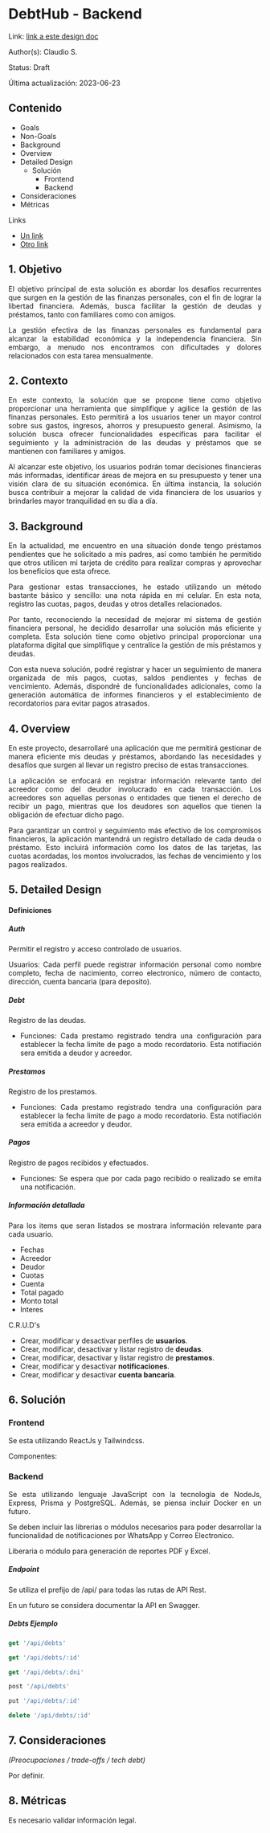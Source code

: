 # DebtHub - Backend
Link: [link a este design doc](#)

Author(s): Claudio S.

Status: Draft

Última actualización: 2023-06-23

## Contenido

- Goals
- Non-Goals
- Background
- Overview
- Detailed Design
  - Solución
    - Frontend
    - Backend 
- Consideraciones
- Métricas

Links
- [Un link](#)
- [Otro link](#)

<div style="text-align: justify">

## 1. Objetivo

El objetivo principal de esta solución es abordar los desafíos recurrentes que surgen en la gestión de las finanzas personales, con el fin de lograr la libertad financiera. Además, busca facilitar la gestión de deudas y préstamos, tanto con familiares como con amigos.

La gestión efectiva de las finanzas personales es fundamental para alcanzar la estabilidad económica y la independencia financiera. Sin embargo, a menudo nos encontramos con dificultades y dolores relacionados con esta tarea mensualmente.

## 2. Contexto

En este contexto, la solución que se propone tiene como objetivo proporcionar una herramienta que simplifique y agilice la gestión de las finanzas personales. Esto permitirá a los usuarios tener un mayor control sobre sus gastos, ingresos, ahorros y presupuesto general. Asimismo, la solución busca ofrecer funcionalidades específicas para facilitar el seguimiento y la administración de las deudas y préstamos que se mantienen con familiares y amigos.

Al alcanzar este objetivo, los usuarios podrán tomar decisiones financieras más informadas, identificar áreas de mejora en su presupuesto y tener una visión clara de su situación económica. En última instancia, la solución busca contribuir a mejorar la calidad de vida financiera de los usuarios y brindarles mayor tranquilidad en su día a día.

## 3. Background 

En la actualidad, me encuentro en una situación donde tengo préstamos pendientes que he solicitado a mis padres, así como también he permitido que otros utilicen mi tarjeta de crédito para realizar compras y aprovechar los beneficios que esta ofrece.

Para gestionar estas transacciones, he estado utilizando un método bastante básico y sencillo: una nota rápida en mi celular. En esta nota, registro las cuotas, pagos, deudas y otros detalles relacionados.

Por tanto, reconociendo la necesidad de mejorar mi sistema de gestión financiera personal, he decidido desarrollar una solución más eficiente y completa. Esta solución tiene como objetivo principal proporcionar una plataforma digital que simplifique y centralice la gestión de mis préstamos y deudas.

Con esta nueva solución, podré registrar y hacer un seguimiento de manera organizada de mis pagos, cuotas, saldos pendientes y fechas de vencimiento. Además, dispondré de funcionalidades adicionales, como la generación automática de informes financieros y el establecimiento de recordatorios para evitar pagos atrasados.

## 4. Overview

En este proyecto, desarrollaré una aplicación que me permitirá gestionar de manera eficiente mis deudas y préstamos, abordando las necesidades y desafíos que surgen al llevar un registro preciso de estas transacciones.

La aplicación se enfocará en registrar información relevante tanto del acreedor como del deudor involucrado en cada transacción. Los acreedores son aquellas personas o entidades que tienen el derecho de recibir un pago, mientras que los deudores son aquellos que tienen la obligación de efectuar dicho pago.

Para garantizar un control y seguimiento más efectivo de los compromisos financieros, la aplicación mantendrá un registro detallado de cada deuda o préstamo. Esto incluirá información como los datos de las tarjetas, las cuotas acordadas, los montos involucrados, las fechas de vencimiento y los pagos realizados.

## 5. Detailed Design 

#### Definiciones

##### Auth
Permitir el registro y acceso controlado de usuarios.

Usuarios: Cada perfil puede registrar información personal como nombre completo, fecha de nacimiento, correo electronico, número de contacto, dirección, cuenta bancaria (para deposito). 

##### Debt
Registro de las deudas.
* Funciones: Cada prestamo registrado tendra una configuración para establecer la fecha limite de pago a modo recordatorio. Esta notifiación sera emitida a deudor y acreedor.

##### Prestamos
Registro de los prestamos.
* Funciones: Cada prestamo registrado tendra una configuración para establecer la fecha limite de pago a modo recordatorio. Esta notifiación sera emitida a acreedor y deudor.

##### Pagos
Registro de pagos recibidos y efectuados. 
* Funciones: Se espera que por cada pago recibido o realizado se emita una notificación. 

##### Información detallada
 Para los items que seran listados se mostrara información relevante para cada usuario. 
* Fechas
* Acreedor
* Deudor
* Cuotas
* Cuenta
* Total pagado
* Monto total
* Interes

C.R.U.D's

* Crear, modificar y desactivar perfiles de **usuarios**. 
* Crear, modificar, desactivar y listar registro de **deudas**. 
* Crear, modificar, desactivar y listar registro de **prestamos**.
* Crear, modificar y desactivar **notificaciones**.
* Crear, modificar y desactivar **cuenta bancaria**.
   
## 6. Solución
### Frontend
Se esta utilizando ReactJs y Tailwindcss. 

Componentes:

### Backend

Se esta utilizando lenguaje JavaScript con la tecnología de NodeJs, Express, Prisma y PostgreSQL. Además, se piensa incluir Docker en un futuro. 

Se deben incluir las librerias o módulos necesarios para poder desarrollar la funcionalidad de notificaciones por WhatsApp y Correo Electronico.

Liberaria o módulo para generación de reportes PDF y Excel. 

##### Endpoint 
Se utiliza el prefijo de /api/ para todas las rutas de API Rest. 

En un futuro se considera documentar la API en Swagger.

##### Debts Ejemplo

``` javascript
get '/api/debts'

get '/api/debts/:id'

get '/api/debts/:dni'

post '/api/debts' 

put '/api/debts/:id'

delete '/api/debts/:id' 
```

## 7. Consideraciones
_(Preocupaciones / trade-offs /  tech debt)_

Por definir.

## 8. Métricas

Es necesario validar información legal. 

</div>
